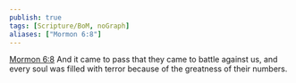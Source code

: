 ```yaml
---
publish: true
tags: [Scripture/BoM, noGraph]
aliases: ["Mormon 6:8"]
---
```

[Mormon 6:8](https://churchofjesuschrist.org/study/scriptures/bofm/morm/6?lang=eng&id=p8#p8) And it came to pass that they came to battle against us, and every soul was filled with terror because of the greatness of their numbers.
